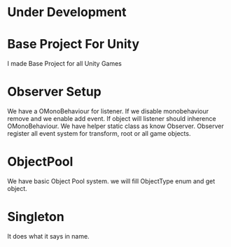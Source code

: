 # Under Development

# Base Project For Unity
 I made Base Project for all Unity Games

# Observer Setup
We have a OMonoBehaviour for listener. If we disable monobehaviour remove and we enable add event. If object will listener should inherence OMonoBehaviour. We have helper static class as know Observer. Observer register all event system for transform, root or all game objects. 

# ObjectPool
We have basic Object Pool system. we will fill ObjectType enum and get object.

# Singleton
It does what it says in name.
